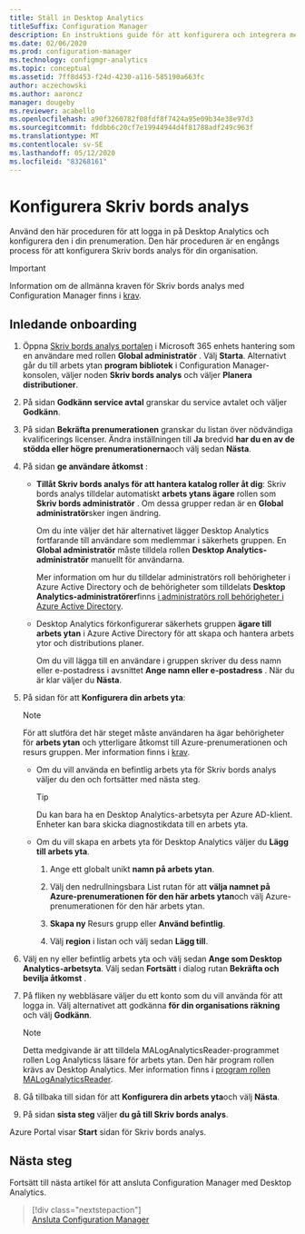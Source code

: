 ```yaml
---
title: Ställ in Desktop Analytics
titleSuffix: Configuration Manager
description: En instruktions guide för att konfigurera och integrera med Desktop Analytics.
ms.date: 02/06/2020
ms.prod: configuration-manager
ms.technology: configmgr-analytics
ms.topic: conceptual
ms.assetid: 7ff8d453-f24d-4230-a116-585190a663fc
author: aczechowski
ms.author: aaroncz
manager: dougeby
ms.reviewer: acabello
ms.openlocfilehash: a90f3260782f08fdf8f7424a95e09b34e38e97d3
ms.sourcegitcommit: fddbb6c20cf7e19944944d4f81788adf249c963f
ms.translationtype: MT
ms.contentlocale: sv-SE
ms.lasthandoff: 05/12/2020
ms.locfileid: "83268161"
---
```

# <a name="how-to-set-up-desktop-analytics"></a>Konfigurera Skriv bords analys

Använd den här proceduren för att logga in på Desktop Analytics och konfigurera den i din prenumeration. Den här proceduren är en engångs process för att konfigurera Skriv bords analys för din organisation.  

> [!Important]  
> Information om de allmänna kraven för Skriv bords analys med Configuration Manager finns i [krav](overview.md#prerequisites).  

## <a name="initial-onboarding"></a>Inledande onboarding

1. Öppna [Skriv bords analys portalen](https://aka.ms/desktopanalytics) i Microsoft 365 enhets hantering som en användare med rollen **Global administratör** . Välj **Starta**. Alternativt går du till arbets ytan **program bibliotek** i Configuration Manager-konsolen, väljer noden **Skriv bords analys** och väljer **Planera distributioner**.

2. På sidan **Godkänn service avtal** granskar du service avtalet och väljer **Godkänn**.  

3. På sidan **Bekräfta prenumerationen** granskar du listan över nödvändiga kvalificerings licenser. Ändra inställningen till **Ja** bredvid **har du en av de stödda eller högre prenumerationerna**och välj sedan **Nästa**.  

4. På sidan **ge användare åtkomst** :

    - **Tillåt Skriv bords analys för att hantera katalog roller åt dig**: Skriv bords analys tilldelar automatiskt **arbets ytans ägare** rollen som **Skriv bords administratör** . Om dessa grupper redan är en **Global administratör**sker ingen ändring.

        Om du inte väljer det här alternativet lägger Desktop Analytics fortfarande till användare som medlemmar i säkerhets gruppen. En **Global administratör** måste tilldela rollen **Desktop Analytics-administratör** manuellt för användarna.

        Mer information om hur du tilldelar administratörs roll behörigheter i Azure Active Directory och de behörigheter som tilldelats **Desktop Analytics-administratörer**finns [i administratörs roll behörigheter i Azure Active Directory](https://docs.microsoft.com/azure/active-directory/users-groups-roles/directory-assign-admin-roles).  

    - Desktop Analytics förkonfigurerar säkerhets gruppen **ägare till arbets ytan** i Azure Active Directory för att skapa och hantera arbets ytor och distributions planer.

        Om du vill lägga till en användare i gruppen skriver du dess namn eller e-postadress i avsnittet **Ange namn eller e-postadress** . När du är klar väljer du **Nästa**.

5. På sidan för att **Konfigurera din arbets yta**:  

    > [!NOTE]  
    > För att slutföra det här steget måste användaren ha ägar behörigheter för **arbets ytan** och ytterligare åtkomst till Azure-prenumerationen och resurs gruppen. Mer information finns i [krav](overview.md#prerequisites).  

    - Om du vill använda en befintlig arbets yta för Skriv bords analys väljer du den och fortsätter med nästa steg.  

        > [!TIP]  
        > Du kan bara ha en Desktop Analytics-arbetsyta per Azure AD-klient. Enheter kan bara skicka diagnostikdata till en arbets yta.  

    - Om du vill skapa en arbets yta för Desktop Analytics väljer du **Lägg till arbets yta**.  

        1. Ange ett globalt unikt **namn på arbets ytan**.

        2. Välj den nedrullningsbara List rutan för att **välja namnet på Azure-prenumerationen för den här arbets ytan**och välj Azure-prenumerationen för den här arbets ytan.  

        3. **Skapa ny** Resurs grupp eller **Använd befintlig**.

        4. Välj **region** i listan och välj sedan **Lägg till**.  

6. Välj en ny eller befintlig arbets yta och välj sedan **Ange som Desktop Analytics-arbetsyta**.  Välj sedan **Fortsätt** i dialog rutan **Bekräfta och bevilja åtkomst** .  

7. På fliken ny webbläsare väljer du ett konto som du vill använda för att logga in. Välj alternativet att godkänna **för din organisations räkning** och välj **Godkänn**.  

    > [!Note]  
    > Detta medgivande är att tilldela MALogAnalyticsReader-programmet rollen Log Analyticss läsare för arbets ytan. Den här program rollen krävs av Desktop Analytics. Mer information finns i [program rollen MALogAnalyticsReader](troubleshooting.md#bkmk_MALogAnalyticsReader).  

8. Gå tillbaka till sidan för att **Konfigurera din arbets yta**och välj **Nästa**.  

9. På sidan **sista steg** väljer **du gå till Skriv bords analys**.

Azure Portal visar **Start** sidan för Skriv bords analys.

## <a name="next-steps"></a>Nästa steg

Fortsätt till nästa artikel för att ansluta Configuration Manager med Desktop Analytics.
> [!div class="nextstepaction"]  
> [Ansluta Configuration Manager](connect-configmgr.md)  

